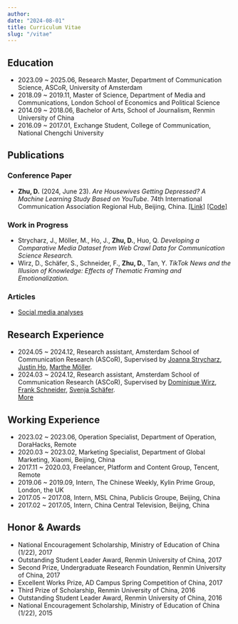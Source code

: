 ```yaml
---
author:
date: "2024-08-01"
title: Curriculum Vitae
slug: "/vitae"
---
```



## Education
- 2023.09 ~ 2025.06, Research Master, Department of Communication Science, ASCoR, University of Amsterdam
- 2018.09 ~ 2019.11, Master of Science, Department of Media and Communications, London School of Economics and Political Science
- 2014.09 ~ 2018.06, Bachelor of Arts, School of Journalism, Renmin University of China
- 2016.09 ~ 2017.01, Exchange Student, College of Communication, National Chengchi University

## Publications

### Conference Paper
- **Zhu, D.** (2024, June 23). *Are Housewives Getting Depressed? A Machine Learning Study Based on YouTube*. 74th International Communication Association Regional Hub, Beijing, China. [[Link]](https://ceciliazhu1997.github.io/are_housewives_getting_depressed/) [[Code]](https://github.com/CeciliaZhu1997/My-Code/blob/main/Housewife_data_analysis.ipynb)

### Work in Progress
- Strycharz, J., Möller, M., Ho, J., **Zhu, D.**, Huo, Q. *Developing a Comparative Media Dataset from Web Crawl Data for Communication Science Research.*
- Wirz, D., Schäfer, S., Schneider, F., **Zhu, D.**, Tan, Y. *TikTok News and the Illusion of Knowledge: Effects of Thematic Framing and Emotionalization.* 

### Articles
- [Social media analyses](https://ceciliazhu1997.github.io/media_analysis/)

## Research Experience
- 2024.05 ~ 2024.12, Research assistant, Amsterdam School of Communication Research (ASCoR), Supervised by [Joanna Strycharz](https://scholar.google.com/citations?hl=nl&user=JV-KAo4AAAAJ), [Justin Ho](https://scholar.google.com/citations?hl=en&user=EukNVL0AAAAJ&view_op=list_works&sortby=pubdate), [Marthe Möller](https://scholar.google.com/citations?user=rKWov8wAAAAJ&hl=en).
- 2024.03 ~ 2024.12, Research assistant, Amsterdam School of Communication Research (ASCoR), Supervised by [Dominique Wirz](https://scholar.google.com/citations?hl=de&user=Z1uaZaEAAAAJ&view_op=list_works&sortby=pubdate), [Frank Schneider](https://scholar.google.com/citations?hl=en&user=ev269g0AAAAJ&view_op=list_works&sortby=pubdate), [Svenja Schäfer](https://scholar.google.com/citations?user=r48_ZVMAAAAJ&hl=en).<br>
[More](http://127.0.0.1:4321/research/)

## Working Experience

- 2023.02 ~ 2023.06, Operation Specialist, Department of Operation, DoraHacks, Remote<br>
- 2020.03 ~ 2023.02, Marketing Specialist, Department of Global Marketing, Xiaomi, Beijing, China<br>
- 2017.11 ~ 2020.03, Freelancer, Platform and Content Group, Tencent, Remote<br>
- 2019.06 ~ 2019.09, Intern, The Chinese Weekly, Kylin Prime Group, London, the UK<br>
- 2017.05 ~ 2017.08, Intern, MSL China, Publicis Groupe, Beijing, China<br>
- 2017.02 ~ 2017.05, Intern, China Central Television, Beijing, China<br>

## Honor & Awards
- National Encouragement Scholarship, Ministry of Education of China (1/22), 2017<br>
- Outstanding Student Leader Award, Renmin University of China, 2017<br>
- Second Prize, Undergraduate Research Foundation, Renmin University of China, 2017<br>
- Excellent Works Prize, AD Campus Spring Competition of China, 2017<br>
- Third Prize of Scholarship, Renmin University of China, 2016<br>
- Outstanding Student Leader Award, Renmin University of China, 2016<br>
- National Encouragement Scholarship, Ministry of Education of China (1/22), 2015<br>


